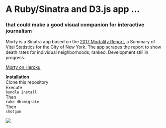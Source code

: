 <H1>A Ruby/Sinatra and D3.js app ...</h1>
<H3>that could make a good visual companion for interactive journalism</h3>

Morty is a Sinatra app based on the [2017 Mortality Report](https://www1.nyc.gov/assets/doh/downloads/pdf/vs/2017sum.pdf), a Summary of Vital Statistics for the City of New York. The app scrapes the report to show death rates for individual neighborhoods, ranked. Development still in progress.

[Morty on Heroku](https://shpm.herokuapp.com/)

<b>Installation</b><br>
Clone this repository<br>
Execute<br>
`bundle install`<br>
Then<br>
`rake db:migrate`<br>
Then<br>
`shotgun`<br>

![](morty-2-gif.gif)




